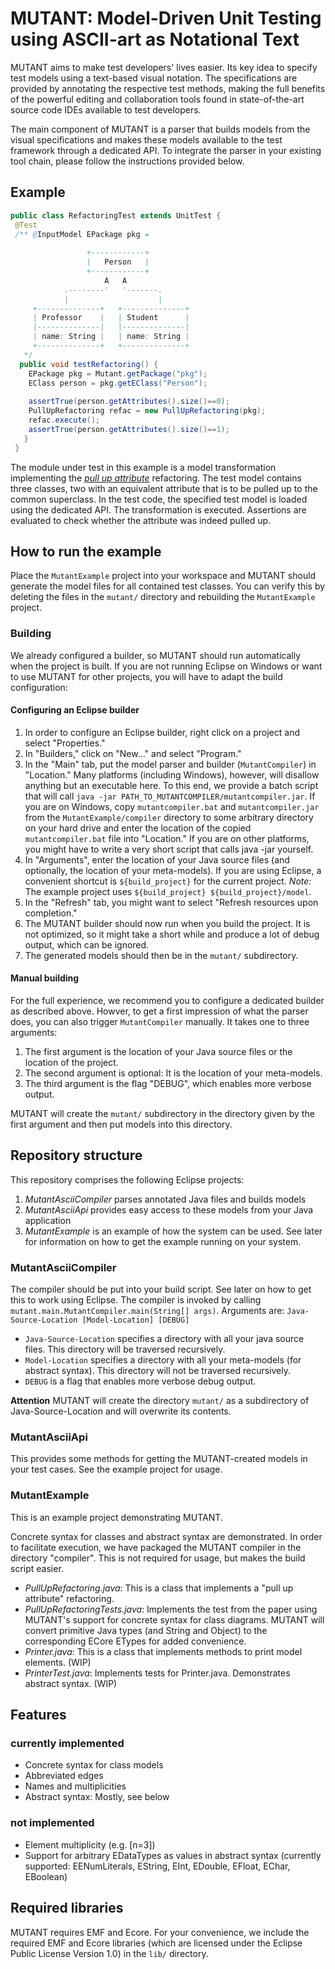 # MUTANT: Model-Driven Unit Testing using ASCII-art as Notational Text #

MUTANT aims to make test developers' lives easier. Its key idea to specify test models using a text-based visual notation. The specifications are provided by annotating the respective test methods, making the full benefits of the powerful editing and collaboration tools found in state-of-the-art source code IDEs available to test developers.

The main component of MUTANT is a parser that builds models from the visual specifications and makes these models available to the test framework through a dedicated API. To integrate the parser in your existing tool chain, please follow the instructions provided below.

## Example ##
```Java
public class RefactoringTest extends UnitTest {
 @Test
 /** @InputModel EPackage pkg = 
       
                 +------------+                               
                 |   Person   |    										
                 +------------+                               
                     A   A                          
            .--------'   '-------.                 
            |                    |                 
     +--------------+   +--------------+      
     | Professor    |   | Student      |
     |--------------|   |--------------|      
     | name: String |   | name: String |      
     +--------------+   +--------------+   
   */
  public void testRefactoring() {
    EPackage pkg = Mutant.getPackage("pkg");
    EClass person = pkg.getEClass("Person");	
      	
    assertTrue(person.getAttributes().size()==0);
    PullUpRefactoring refac = new PullUpRefactoring(pkg);
    refac.execute();
    assertTrue(person.getAttributes().size()==1);
   }    
 }
 ```

The module under test in this example is a model transformation implementing the [_pull up attribute_](http://refactorings4gts.wikia.com/wiki/Pull_Up_Attribute) refactoring. The test model contains three classes, two with an equivalent attribute that is to be pulled up to the common superclass. In the test code, the specified test model is loaded using the dedicated API. The transformation is executed. Assertions are evaluated to check whether the attribute was indeed pulled up.

## How to run the example ##

Place the `MutantExample` project into your workspace and MUTANT should generate the model files for all contained test classes. You can verify this by deleting the files in the `mutant/` directory and rebuilding the `MutantExample` project.

### Building ###

We already configured a builder, so MUTANT should run automatically when the project is built. If you are not running Eclipse on Windows or want to use MUTANT for other projects, you will have to adapt the build configuration:

####  Configuring an Eclipse builder ####
1. In order to configure an Eclipse builder, right click on a project and select "Properties."
2. In "Builders," click on "New..." and select "Program."
3. In the "Main" tab, put the model parser and builder (`MutantCompiler`) in "Location." Many platforms (including Windows), however, will disallow anything but an executable here. To this end, we provide a batch script that will call `java -jar PATH_TO_MUTANTCOMPILER/mutantcompiler.jar`. If you are on Windows, copy `mutantcompiler.bat` and `mutantcompiler.jar` from the `MutantExample/compiler` directory to some arbitrary directory on your hard drive and enter the location of the copied `mutantcompiler.bat` file into "Location." If you are on other platforms, you might have to write a very short script that calls java -jar yourself.
3. In "Arguments", enter the location of your Java source files (and optionally, the location of your meta-models). If you are using Eclipse, a convenient shortcut is `${build_project}` for the current project. *Note:* The example project uses `${build_project} ${build_project}/model`.
4. In the "Refresh" tab, you might want to select "Refresh resources upon completion."
5. The MUTANT builder should now run when you build the project. It is not optimized, so it might take a short while and produce a lot of debug output, which can be ignored.
6. The generated models should then be in the `mutant/` subdirectory.

#### Manual building ####

For the full experience, we  recommend you to configure a dedicated builder as described above. Howver, to get a first impression of what the parser does, you can also trigger `MutantCompiler` manually. It takes one to three arguments:

1. The first argument is the location of your Java source files or the location of the project.
2. The second argument is optional: It is the location of your meta-models.
3. The third argument is the flag "DEBUG", which enables more verbose output.

MUTANT will create the `mutant/` subdirectory in the directory given by the first argument and then put models into this directory.


## Repository structure ##
This repository comprises the following Eclipse projects:

1. *MutantAsciiCompiler* parses annotated Java files and builds models
2. *MutantAsciiApi* provides easy access to these models from your Java application
3. *MutantExample* is an example of how the system can be used. See later for information on how to get the example running on your system.

### MutantAsciiCompiler ###
The compiler should be put into your build script. See later on how to get this to work using Eclipse.
The compiler is invoked by calling `mutant.main.MutantCompiler.main(String[] args)`. Arguments are: `Java-Source-Location [Model-Location] [DEBUG]`

 - `Java-Source-Location` specifies a directory with all your java source files. This directory will be traversed recursively.
 - `Model-Location` specifies a directory with all your meta-models (for abstract syntax). This directory will not be traversed recursively.
 - `DEBUG` is a flag that enables more verbose debug output.

**Attention** MUTANT will create the directory `mutant/` as a subdirectory of Java-Source-Location and will overwrite its contents.

### MutantAsciiApi ###
This provides some methods for getting the MUTANT-created models in your test cases. See the example project for usage.

### MutantExample ###
This is an example project demonstrating MUTANT.

Concrete syntax for classes and abstract syntax are demonstrated. In order to facilitate execution, we have packaged the MUTANT compiler in the directory "compiler". This is not required for usage, but makes the build script easier.

 - *PullUpRefactoring.java*: This is a class that implements a "pull up attribute" refactoring.
 - *PullUpRefactoringTests.java*: Implements the test from the paper using MUTANT's support for concrete syntax for class diagrams. MUTANT will convert primitive Java types (and String and Object) to the corresponding ECore ETypes for added convenience.
 - *Printer.java*: This is a class that implements methods to print model elements. (WIP)
 - *PrinterTest.java*: Implements tests for Printer.java. Demonstrates abstract syntax. (WIP)

## Features ##

### currently implemented ###
- Concrete syntax for class models
- Abbreviated edges
- Names and multiplicities
- Abstract syntax: Mostly, see below

### not implemented ###
- Element multiplicity (e.g. [n=3])
- Support for arbitrary EDataTypes as values in abstract syntax (currently supported: EENumLiterals, EString, EInt, EDouble, EFloat, EChar, EBoolean)

## Required libraries ##
MUTANT requires EMF and Ecore.
For your convenience, we include the required EMF and Ecore libraries (which are licensed under the Eclipse Public License Version 1.0) in the `lib/` directory.
